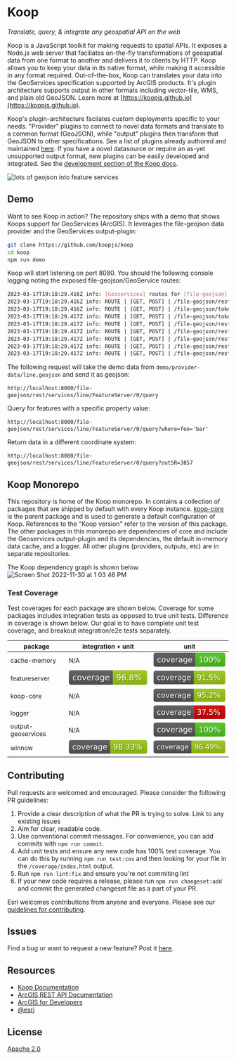 # Koop

*Translate, query, & integrate any geospatial API on the web*

Koop is a JavaScript toolkit for making requests to spatial APIs. It exposes a Node.js web server that faciliates on-the-fly transformations of geospatial data from one format to another and delivers it to clients by HTTP.  Koop allows you to keep your data in its native format, while making it accessible in any format required.  Out-of-the-box, Koop can translates your data into the GeoServices specification supported by ArcGIS products. It's plugin architecture supports output in other formats including vector-tile, WMS, and plain old GeoJSON. Learn more at [https://koopjs.github.io](https://koopjs.github.io).

Koop's plugin-architecture facilates custom deployments specific to your needs. "Provider" plugins to connect to novel data formats and translate to a common format (GeoJSON), while "output" plugins then transform that GeoJSON to other specifications. See a list of plugins already authored and maintained [here](https://koopjs.github.io/docs/available-plugins). If you have a novel datasource or require an as-yet unsupported output format, new plugins can be easily developed and integrated. See the [development section of the Koop docs](https://koopjs.github.io/docs/development).

![lots of geojson into feature services](https://user-images.githubusercontent.com/7832202/28444721-43eb6ea6-6d8d-11e7-8d56-3af46fd5bf88.png)

## Demo
Want to see Koop in action? The repository ships with a demo that shows Koops support for GeoServices (ArcGIS). It leverages the file-geojson data provider and the GeoServices output-plugin:

```bash
git clone https://github.com/koopjs/koop
cd koop
npm run demo
```

Koop will start listening on port 8080. You should the following console logging noting the exposed file-geojson/GeoService routes:

```bash
2023-03-17T19:18:29.416Z info: [Geoservices] routes for [file-geojson] provider
2023-03-17T19:18:29.416Z info: ROUTE | [GET, POST] | /file-geojson/rest/info
2023-03-17T19:18:29.416Z info: ROUTE | [GET, POST] | /file-geojson/tokens/:method
2023-03-17T19:18:29.417Z info: ROUTE | [GET, POST] | /file-geojson/tokens
2023-03-17T19:18:29.417Z info: ROUTE | [GET, POST] | /file-geojson/rest/services/:id/FeatureServer/:layer/:method
2023-03-17T19:18:29.417Z info: ROUTE | [GET, POST] | /file-geojson/rest/services/:id/FeatureServer/layers
2023-03-17T19:18:29.417Z info: ROUTE | [GET, POST] | /file-geojson/rest/services/:id/FeatureServer/:layer
2023-03-17T19:18:29.417Z info: ROUTE | [GET, POST] | /file-geojson/rest/services/:id/FeatureServer
2023-03-17T19:18:29.417Z info: ROUTE | [GET, POST] | /file-geojson/rest/services/:id/FeatureServer*
```

The following request will take the demo data from `demo/provider-data/line.geojson` and send it as geojson:

```
http://localhost:8080/file-geojson/rest/services/line/FeatureServer/0/query
```

Query for features with a specific property value:

```
http://localhost:8080/file-geojson/rest/services/line/FeatureServer/0/query?where=foo='bar'
```

Return data in a different coordinate system:

```
http://localhost:8080/file-geojson/rest/services/line/FeatureServer/0/query?outSR=3857
```

## Koop Monorepo

This repository is home of the Koop monorepo.  In contains a collection of packages that are shipped by default with every Koop instance.  [koop-core](https://github.com/koopjs/koop/packages/core) is the parent package and is used to generate a default configuration of Koop. References to the "Koop version" refer to the version of this package. The other packages in this monorepo are dependencies of core and include the Geoservices output-plugin and its dependencies, the default in-memory data cache, and a logger.  All other plugins (providers, outputs, etc) are in separate repositories.

The Koop dependency graph is shown below.
![Screen Shot 2022-11-30 at 1 03 46 PM](https://user-images.githubusercontent.com/4369192/204908289-82659cfe-fcf3-404a-aa70-79baf540f1b8.png)

### Test Coverage
Test coverages for each package are shown below. Coverage for some packages includes integration tests as opposed to true unit tests. Difference in coverage is shown below. Our goal is to have complete unit test coverage, and breakout integration/e2e tests separately.

| package | integration + unit | unit |
|---|---|---|
|cache-memory|N/A|![coverage](./packages/cache-memory/coverage.svg)|
|featureserver|![coverage](./packages/featureserver/coverage.svg)|![coverage](./packages/featureserver/coverage-unit.svg)|
|koop-core|N/A|![coverage](./packages/core/coverage.svg)|
|logger|N/A|![coverage](./packages/logger/coverage.svg)|
|output-geoservices|N/A|![coverage](./packages/output-geoservices/coverage.svg)|
|winnow|![coverage](./packages/winnow/coverage.svg)|![coverage](./packages/winnow/coverage-unit.svg)|

## Contributing
Pull requests are welcomed and encouraged. Please consider the following PR guidelines:
1. Provide a clear description of what the PR is trying to solve.  Link to any existing issues
2. Aim for clear, readable code.
3. Use conventional commit messages. For convenience, you can add commits with `npm run commit`.
3. Add unit tests and ensure any new code has 100% test coverage. You can do this by running `npm run test:cov` and then looking for your file in the `/coverage/index.html` output.
4. Run `npm run lint:fix` and ensure you're not commiting lint
5. If your new code requires a release, please run `npm run changeset:add` and commit the generated changeset file as a part of your PR.

Esri welcomes contributions from anyone and everyone. Please see our [guidelines for contributing](https://github.com/Esri/contributing).

## Issues
Find a bug or want to request a new feature? Post it [here](https://github.com/koopjs/koop/issues).

## Resources

* [Koop Documentation](https://koopjs.github.io/)
* [ArcGIS REST API Documentation](http://resources.arcgis.com/en/help/arcgis-rest-api/)
* [ArcGIS for Developers](http://developers.arcgis.com)
* [@esri](http://twitter.com/esri)

## License

[Apache 2.0](LICENSE)

<!-- [](Esri Tags: ArcGIS Web Mapping GeoJson FeatureServices) -->
<!-- [](Esri Language: JavaScript) -->


